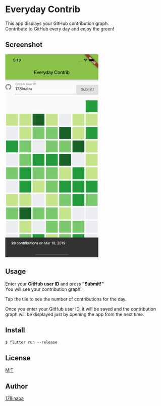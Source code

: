 # Everyday Contrib

This app displays your GitHub contribution graph.  
Contribute to GitHub every day and enjoy the green!

## Screenshot

<img src="screenshot/screenshot.png" alt="Screenshot" height="640">

## Usage

Enter your **GitHub user ID** and press **"Submit!"**  
You will see your contribution graph!

Tap the tile to see the number of contributions for the day.

Once you enter your GitHub user ID, it will be saved and the contribution graph will be displayed just by opening the app from the next time.

## Install

```console
$ flutter run --release
```

## License

[MIT](LICENSE)

## Author

[178inaba](https://github.com/178inaba)
